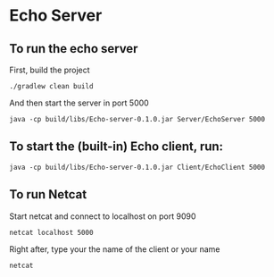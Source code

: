 # Echo Server

## To run the echo server

First, build the project

`./gradlew clean build`




And then start the server in port 5000

`java -cp build/libs/Echo-server-0.1.0.jar Server/EchoServer 5000`


## To start the (built-in) Echo client, run:

`java -cp build/libs/Echo-server-0.1.0.jar Client/EchoClient 5000`


## To run Netcat

Start netcat and connect to localhost on port 9090

`netcat localhost 5000`

Right after, type your the name of the client or your name

`netcat`
